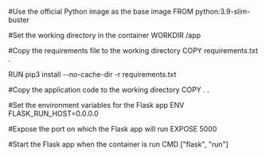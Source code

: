 #Use the official Python image as the base image
FROM python:3.9-slim-buster

#Set the working directory in the container
WORKDIR /app

#Copy the requirements file to the working directory
COPY requirements.txt .

RUN pip3 install --no-cache-dir -r requirements.txt

#Copy the application code to the working directory
COPY . .

#Set the environment variables for the Flask app
ENV FLASK_RUN_HOST=0.0.0.0

#Expose the port on which the Flask app will run
EXPOSE 5000

#Start the Flask app when the container is run
CMD ["flask", "run"]
